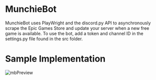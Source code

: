 # MunchieBot
MunchieBot uses PlayWright and the discord.py API to asynchronously scrape the Epic Games Store and update your server when a new free game is available.
To use the bot, add a token and channel ID in the settings.py file found in the src folder.

# Sample Implementation
![mbPreview](https://github.com/nick-Sutton/MunchieBot/assets/136986806/bc90dc81-69ef-4f27-ac07-8923d8990252)
